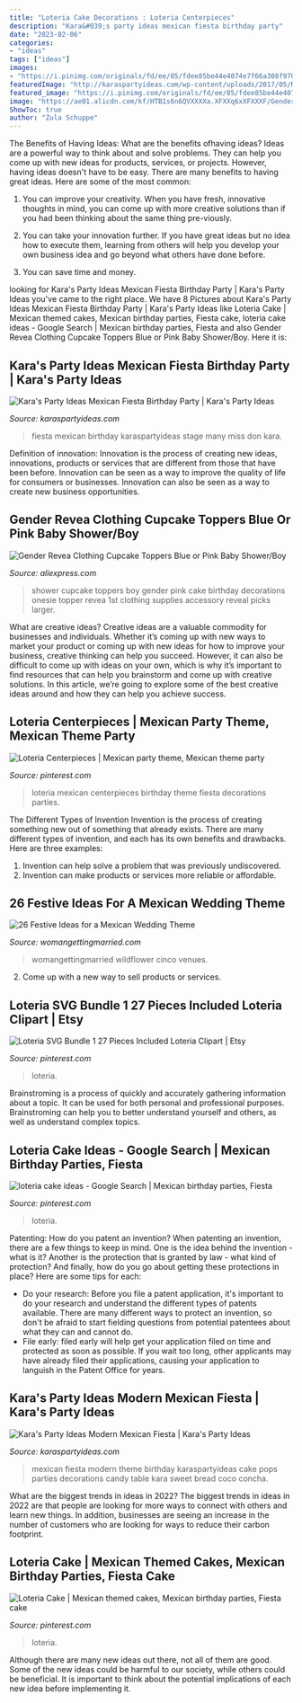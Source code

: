 ```yaml
---
title: "Loteria Cake Decorations : Loteria Centerpieces"
description: "Kara&#039;s party ideas mexican fiesta birthday party"
date: "2023-02-06"
categories:
- "ideas"
tags: ["ideas"]
images:
- "https://i.pinimg.com/originals/fd/ee/85/fdee85be44e4074e7f66a308f97056d9.jpg"
featuredImage: "http://karaspartyideas.com/wp-content/uploads/2017/05/Mexican-Fiesta-Birthday-Party-via-Karas-Party-Ideas-KarasPartyIdeas.com13.jpg"
featured_image: "https://i.pinimg.com/originals/fd/ee/85/fdee85be44e4074e7f66a308f97056d9.jpg"
image: "https://ae01.alicdn.com/kf/HTB1s6n6QVXXXXa.XFXXq6xXFXXXF/Gender-Revea-Clothing-Cupcake-Toppers-Blue-or-Pink-Baby-Shower-Boy-Girl-1st-Birthday-Party-Decorations.jpg"
ShowToc: true
author: "Zula Schuppe"
---
```



The Benefits of Having Ideas: What are the benefits ofhaving ideas?
Ideas are a powerful way to think about and solve problems. They can help you come up with new ideas for products, services, or projects. However, having ideas doesn't have to be easy. There are many benefits to having great ideas. Here are some of the most common:
1) You can improve your creativity. When you have fresh, innovative thoughts in mind, you can come up with more creative solutions than if you had been thinking about the same thing pre-viously.

2) You can take your innovation further. If you have great ideas but no idea how to execute them, learning from others will help you develop your own business idea and go beyond what others have done before.

3) You can save time and money.

	

		
looking for Kara&#039;s Party Ideas Mexican Fiesta Birthday Party | Kara&#039;s Party Ideas you've came to the right place. We have 8 Pictures about Kara&#039;s Party Ideas Mexican Fiesta Birthday Party | Kara&#039;s Party Ideas like Loteria Cake | Mexican themed cakes, Mexican birthday parties, Fiesta cake, loteria cake ideas - Google Search | Mexican birthday parties, Fiesta and also Gender Revea Clothing Cupcake Toppers Blue or Pink Baby Shower/Boy. Here it is:
		
    
## Kara&#039;s Party Ideas Mexican Fiesta Birthday Party | Kara&#039;s Party Ideas

<img loading=lazy src="http://karaspartyideas.com/wp-content/uploads/2017/05/Mexican-Fiesta-Birthday-Party-via-Karas-Party-Ideas-KarasPartyIdeas.com13.jpg" onerror="this.onerror=null;this.src='https://tse4.mm.bing.net/th?id=OIP.ZA8qujgnRH2O4x0gdbHZGwHaFj&amp;pid=15.1';" alt="Kara&#039;s Party Ideas Mexican Fiesta Birthday Party | Kara&#039;s Party Ideas">

_Source: karaspartyideas.com_

>fiesta mexican birthday karaspartyideas stage many miss don kara. 

	

Definition of innovation:
Innovation is the process of creating new ideas, innovations, products or services that are different from those that have been before. Innovation can be seen as a way to improve the quality of life for consumers or businesses. Innovation can also be seen as a way to create new business opportunities.

    
## Gender Revea Clothing Cupcake Toppers Blue Or Pink Baby Shower/Boy

<img loading=lazy src="https://ae01.alicdn.com/kf/HTB1s6n6QVXXXXa.XFXXq6xXFXXXF/Gender-Revea-Clothing-Cupcake-Toppers-Blue-or-Pink-Baby-Shower-Boy-Girl-1st-Birthday-Party-Decorations.jpg" onerror="this.onerror=null;this.src='https://tse4.mm.bing.net/th?id=OIP.pDkUnDy19RpJPrQN_gOqFQHaHa&amp;pid=15.1';" alt="Gender Revea Clothing Cupcake Toppers Blue or Pink Baby Shower/Boy">

_Source: aliexpress.com_

>shower cupcake toppers boy gender pink cake birthday decorations onesie topper revea 1st clothing supplies accessory reveal picks larger. 

	

What are creative ideas?
Creative ideas are a valuable commodity for businesses and individuals. Whether it’s coming up with new ways to market your product or coming up with new ideas for how to improve your business, creative thinking can help you succeed. However, it can also be difficult to come up with ideas on your own, which is why it’s important to find resources that can help you brainstorm and come up with creative solutions. In this article, we’re going to explore some of the best creative ideas around and how they can help you achieve success.

    
## Loteria Centerpieces | Mexican Party Theme, Mexican Theme Party

<img loading=lazy src="https://i.pinimg.com/originals/b0/ee/c8/b0eec8b97740011c6c5e9e53dcfb4b58.jpg" onerror="this.onerror=null;this.src='https://tse1.mm.bing.net/th?id=OIP.9_5Pc50roLX-3CvJphGJTgHaFj&amp;pid=15.1';" alt="Loteria Centerpieces | Mexican party theme, Mexican theme party">

_Source: pinterest.com_

>loteria mexican centerpieces birthday theme fiesta decorations parties. 

	

The Different Types of Invention
Invention is the process of creating something new out of something that already exists. There are many different types of invention, and each has its own benefits and drawbacks. Here are three examples: 
1. Invention can help solve a problem that was previously undiscovered. 
2. Invention can make products or services more reliable or affordable. 

    
## 26 Festive Ideas For A Mexican Wedding Theme

<img loading=lazy src="https://www.womangettingmarried.com/wp-content/uploads/2015/10/mexican-wedding-theme-017.jpg" onerror="this.onerror=null;this.src='https://tse1.mm.bing.net/th?id=OIP.K_FsFJgHy2kboB4BprJzDAHaQK&amp;pid=15.1';" alt="26 Festive Ideas for a Mexican Wedding Theme">

_Source: womangettingmarried.com_

>womangettingmarried wildflower cinco venues. 

	

2. Come up with a new way to sell products or services.

    
## Loteria SVG Bundle 1 27 Pieces Included Loteria Clipart | Etsy

<img loading=lazy src="https://i.pinimg.com/736x/ea/62/c3/ea62c364d87202b00afe82fa28cbaed8.jpg" onerror="this.onerror=null;this.src='https://tse3.mm.bing.net/th?id=OIP.6R0O7Qgk672T_Rx95HUX_wHaGq&amp;pid=15.1';" alt="Loteria SVG Bundle 1 27 Pieces Included Loteria Clipart | Etsy">

_Source: pinterest.com_

>loteria. 

	

Brainstroming is a process of quickly and accurately gathering information about a topic. It can be used for both personal and professional purposes. Brainstroming can help you to better understand yourself and others, as well as understand complex topics.

    
## Loteria Cake Ideas - Google Search | Mexican Birthday Parties, Fiesta

<img loading=lazy src="https://i.pinimg.com/originals/fd/ee/85/fdee85be44e4074e7f66a308f97056d9.jpg" onerror="this.onerror=null;this.src='https://tse2.mm.bing.net/th?id=OIP.y777cjrlMLayz1WMNs8tMgHaHa&amp;pid=15.1';" alt="loteria cake ideas - Google Search | Mexican birthday parties, Fiesta">

_Source: pinterest.com_

>loteria. 

	

Patenting: How do you patent an invention?
When patenting an invention, there are a few things to keep in mind. One is the idea behind the invention - what is it? Another is the protection that is granted by law - what kind of protection? And finally, how do you go about getting these protections in place? Here are some tips for each: 
- Do your research: Before you file a patent application, it's important to do your research and understand the different types of patents available. There are many different ways to protect an invention, so don't be afraid to start fielding questions from potential patentees about what they can and cannot do. 
- File early: filed early will help get your application filed on time and protected as soon as possible. If you wait too long, other applicants may have already filed their applications, causing your application to languish in the Patent Office for years.

    
## Kara&#039;s Party Ideas Modern Mexican Fiesta | Kara&#039;s Party Ideas

<img loading=lazy src="https://karaspartyideas.com/wp-content/uploads/2017/06/Modern-Mexican-Fiesta-via-Karas-Party-Ideas-KarasPartyIdeas.com4_.jpg" onerror="this.onerror=null;this.src='https://tse1.mm.bing.net/th?id=OIP.oIViWt3FWH30HshKmNTyxgHaJQ&amp;pid=15.1';" alt="Kara&#039;s Party Ideas Modern Mexican Fiesta | Kara&#039;s Party Ideas">

_Source: karaspartyideas.com_

>mexican fiesta modern theme birthday karaspartyideas cake pops parties decorations candy table kara sweet bread coco concha. 

	

What are the biggest trends in ideas in 2022?
The biggest trends in ideas in 2022 are that people are looking for more ways to connect with others and learn new things. In addition, businesses are seeing an increase in the number of customers who are looking for ways to reduce their carbon footprint.

    
## Loteria Cake | Mexican Themed Cakes, Mexican Birthday Parties, Fiesta Cake

<img loading=lazy src="https://i.pinimg.com/originals/1c/09/85/1c09852a2e6dcd9e53c810ddd2188f5a.jpg" onerror="this.onerror=null;this.src='https://tse1.mm.bing.net/th?id=OIP.MD70uPzbV1xbkMsqMnJxpgHaHa&amp;pid=15.1';" alt="Loteria Cake | Mexican themed cakes, Mexican birthday parties, Fiesta cake">

_Source: pinterest.com_

>loteria. 

	

Although there are many new ideas out there, not all of them are good. Some of the new ideas could be harmful to our society, while others could be beneficial. It is important to think about the potential implications of each new idea before implementing it.

